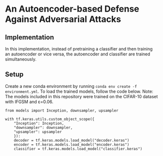 # An Autoencoder-based Defense Against Adversarial Attacks

## Implementation
In this implementation, instead of pretraining a classifier and then training an autoencoder or vice versa, the autoencoder and classifier are trained simultaneously. 

## Setup
Create a new conda environment by running `conda env create -f environment.yml`. To load the trained models, follow the code below. Note: The models included in this repository were trained on the CIFAR-10 dataset with IFGSM and ε=0.06.
```
from models import Inception, downsampler, upsampler

with tf.keras.utils.custom_object_scope({
    "Inception": Inception,
    "downsampler": downsampler,
    "upsampler": upsampler
    }):
    decoder = tf.keras.models.load_model("decoder.keras")
    encoder = tf.keras.models.load_model("encoder.keras")
    classifier = tf.keras.models.load_model("classifier.keras")
```